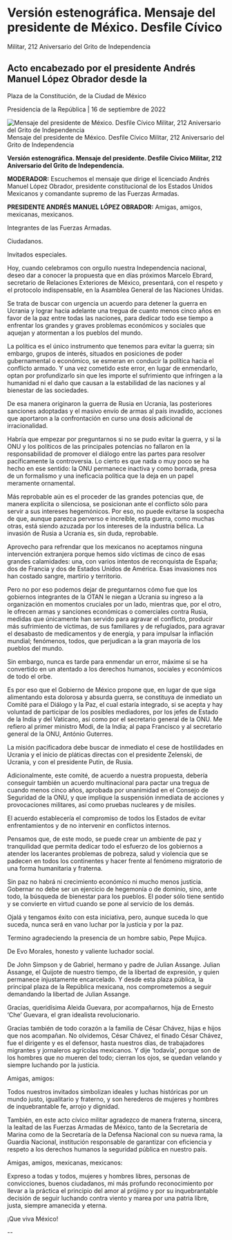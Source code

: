 #  Versión estenográfica. Mensaje del presidente de México. Desfile Cívico
Militar, 212 Aniversario del Grito de Independencia

##  Acto encabezado por el presidente Andrés Manuel López Obrador desde la
Plaza de la Constitución, de la Ciudad de México

Presidencia de la República | 16 de septiembre de 2022 

![Mensaje del presidente de México. Desfile Cívico Militar, 212 Aniversario
del Grito de
Independencia](https://www.gob.mx/cms/uploads/article/main_image/124853/WhatsApp_Image_2022-09-16_at_1.20.01_PM.jpeg)
Mensaje del presidente de México. Desfile Cívico Militar, 212 Aniversario del
Grito de Independencia

**Versión estenográfica. Mensaje del presidente. Desfile Cívico Militar, 212
Aniversario del Grito de Independencia.**

**MODERADOR:** Escuchemos el mensaje que dirige el licenciado Andrés Manuel
López Obrador, presidente constitucional de los Estados Unidos Mexicanos y
comandante supremo de las Fuerzas Armadas.

**PRESIDENTE ANDRÉS MANUEL LÓPEZ OBRADOR:** Amigas, amigos, mexicanas,
mexicanos.

Integrantes de las Fuerzas Armadas.

Ciudadanos.

Invitados especiales.

Hoy, cuando celebramos con orgullo nuestra Independencia nacional, deseo dar a
conocer la propuesta que en días próximos Marcelo Ebrard, secretario de
Relaciones Exteriores de México, presentará, con el respeto y el protocolo
indispensable, en la Asamblea General de las Naciones Unidas.

Se trata de buscar con urgencia un acuerdo para detener la guerra en Ucrania y
lograr hacia adelante una tregua de cuanto menos cinco años en favor de la paz
entre todas las naciones, para dedicar todo ese tiempo a enfrentar los grandes
y graves problemas económicos y sociales que aquejan y atormentan a los
pueblos del mundo.

La política es el único instrumento que tenemos para evitar la guerra; sin
embargo, grupos de interés, situados en posiciones de poder gubernamental o
económico, se esmeran en conducir la política hacia el conflicto armado. Y una
vez cometido este error, en lugar de enmendarlo, optan por profundizarlo sin
que les importe el sufrimiento que infringen a la humanidad ni el daño que
causan a la estabilidad de las naciones y al bienestar de las sociedades.

De esa manera originaron la guerra de Rusia en Ucrania, las posteriores
sanciones adoptadas y el masivo envío de armas al país invadido, acciones que
aportaron a la confrontación en curso una dosis adicional de irracionalidad.

Habría que empezar por preguntarnos si no se pudo evitar la guerra, y si la
ONU y los políticos de las principales potencias no fallaron en la
responsabilidad de promover el diálogo entre las partes para resolver
pacíficamente la controversia. Lo cierto es que nada o muy poco se ha hecho en
ese sentido: la ONU permanece inactiva y como borrada, presa de un formalismo
y una ineficacia política que la deja en un papel meramente ornamental.

Más reprobable aún es el proceder de las grandes potencias que, de manera
explícita o silenciosa, se posicionan ante el conflicto sólo para servir a sus
intereses hegemónicos. Por eso, no puede evitarse la sospecha de que, aunque
parezca perverso e increíble, esta guerra, como muchas otras, está siendo
azuzada por los intereses de la industria bélica. La invasión de Rusia a
Ucrania es, sin duda, reprobable.

Aprovecho para refrendar que los mexicanos no aceptamos ninguna intervención
extranjera porque hemos sido víctimas de cinco de esas grandes calamidades:
una, con varios intentos de reconquista de España; dos de Francia y dos de
Estados Unidos de América. Esas invasiones nos han costado sangre, martirio y
territorio.

Pero no por eso podemos dejar de preguntarnos cómo fue que los gobiernos
integrantes de la OTAN le niegan a Ucrania su ingreso a la organización en
momentos cruciales por un lado, mientras que, por el otro, le ofrecen armas y
sanciones económicas o comerciales contra Rusia, medidas que únicamente han
servido para agravar el conflicto, producir más sufrimiento de víctimas, de
sus familiares y de refugiados, para agravar el desabasto de medicamentos y de
energía, y para impulsar la inflación mundial; fenómenos, todos, que
perjudican a la gran mayoría de los pueblos del mundo.

Sin embargo, nunca es tarde para enmendar un error, máxime si se ha convertido
en un atentado a los derechos humanos, sociales y económicos de todo el orbe.

Es por eso que el Gobierno de México propone que, en lugar de que siga
alimentando esta dolorosa y absurda guerra, se constituya de inmediato un
Comité para el Diálogo y la Paz, el cual estaría integrado, si se acepta y hay
voluntad de participar de los posibles mediadores, por los jefes de Estado de
la India y del Vaticano, así como por el secretario general de la ONU. Me
refiero al primer ministro Modi, de la India; al papa Francisco y al
secretario general de la ONU, António Guterres.

La misión pacificadora debe buscar de inmediato el cese de hostilidades en
Ucrania y el inicio de pláticas directas con el presidente Zelenski, de
Ucrania, y con el presidente Putin, de Rusia.

Adicionalmente, este comité, de acuerdo a nuestra propuesta, debería conseguir
también un acuerdo multinacional para pactar una tregua de cuando menos cinco
años, aprobada por unanimidad en el Consejo de Seguridad de la ONU, y que
implique la suspensión inmediata de acciones y provocaciones militares, así
como pruebas nucleares y de misiles.

El acuerdo establecería el compromiso de todos los Estados de evitar
enfrentamientos y de no intervenir en conflictos internos.

Pensamos que, de este modo, se puede crear un ambiente de paz y tranquilidad
que permita dedicar todo el esfuerzo de los gobiernos a atender los lacerantes
problemas de pobreza, salud y violencia que se padecen en todos los
continentes y hacer frente al fenómeno migratorio de una forma humanitaria y
fraterna.

Sin paz no habrá ni crecimiento económico ni mucho menos justicia. Gobernar no
debe ser un ejercicio de hegemonía o de dominio, sino, ante todo, la búsqueda
de bienestar para los pueblos. El poder sólo tiene sentido y se convierte en
virtud cuando se pone al servicio de los demás.

Ojalá y tengamos éxito con esta iniciativa, pero, aunque suceda lo que suceda,
nunca será en vano luchar por la justicia y por la paz.

Termino agradeciendo la presencia de un hombre sabio, Pepe Mujica.

De Evo Morales, honesto y valiente luchador social.

De John Simpson y de Gabriel, hermano y padre de Julian Assange. Julian
Assange, el Quijote de nuestro tiempo, de la libertad de expresión, y quien
permanece injustamente encarcelado. Y desde esta plaza pública, la principal
plaza de la República mexicana, nos comprometemos a seguir demandando la
libertad de Julian Assange.

Gracias, queridísima Aleida Guevara, por acompañarnos, hija de Ernesto ‘Che’
Guevara, el gran idealista revolucionario.

Gracias también de todo corazón a la familia de César Chávez, hijas e hijos
que nos acompañan. No olvidemos, César Chávez, el finado César Chávez, fue el
dirigente y es el defensor, hasta nuestros días, de trabajadores migrantes y
jornaleros agrícolas mexicanos. Y dije ‘todavía’, porque son de los hombres
que no mueren del todo; cierran los ojos, se quedan velando y siempre luchando
por la justicia.

Amigas, amigos:

Todos nuestros invitados simbolizan ideales y luchas históricas por un mundo
justo, igualitario y fraterno, y son herederos de mujeres y hombres de
inquebrantable fe, arrojo y dignidad.

También, en este acto cívico militar agradezco de manera fraterna, sincera, la
lealtad de las Fuerzas Armadas de México, tanto de la Secretaría de Marina
como de la Secretaría de la Defensa Nacional con su nueva rama, la Guardia
Nacional, institución responsable de garantizar con eficiencia y respeto a los
derechos humanos la seguridad pública en nuestro país.

Amigas, amigos, mexicanas, mexicanos:

Expreso a todas y todos, mujeres y hombres libres, personas de convicciones,
buenos ciudadanos, mi más profundo reconocimiento por llevar a la práctica el
principio del amor al prójimo y por su inquebrantable decisión de seguir
luchando contra viento y marea por una patria libre, justa, siempre amanecida
y eterna.

¡Que viva México!

\--

